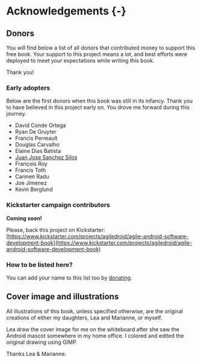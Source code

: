 # Acknowledgements {-}

## Donors

You will find below a list of all donors that contributed money to support this free book. Your support to this project means a lot, and best efforts were deployed to meet your expectations while writing this book.

Thank you!

### Early adopters

Below are the first donors when this book was still in its infancy. Thank you to have believed in this project early on. You drove me forward during this journey.

* David Conde Ortega
* Ryan De Gruyter
* Francis Perreault
* Douglas Carvalho
* Elaine Dias Batista
* [Juan Jose Sanchez Silos](http://www.juanjo.me)
* François Roy
* Francis Toth
* Carmen Radu
* Joe Jimenez
* Kevin Berglund

### Kickstarter campaign contributors

**Coming soon!**

Please, back this project on Kickstarter: [https://www.kickstarter.com/projects/agiledroid/agile-android-software-development-book](https://www.kickstarter.com/projects/agiledroid/agile-android-software-development-book)

### How to be listed here?

You can add your name to this list too by [donating](http://bit.ly/1tKb4y1).


## Cover image and illustrations

All illustrations of this book, unless specified otherwise, are the original creations of either my daughters, Lea and Marianne, or myself.  

Lea draw the cover image for me on the whiteboard after she saw the Android mascot somewhere in my home office. I colored and edited the original drawing using GIMP.

Thanks Lea & Marianne.
 